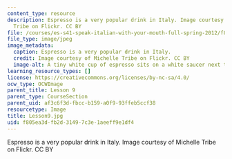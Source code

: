 ```yaml
---
content_type: resource
description: Espresso is a very popular drink in Italy. Image courtesy of Michelle
  Tribe on Flickr. CC BY
file: /courses/es-s41-speak-italian-with-your-mouth-full-spring-2012/f805ea3dfb2d31497c3e1aeeff9e1df4_Lesson9.jpg
file_type: image/jpeg
image_metadata:
  caption: Espresso is a very popular drink in Italy.
  credit: Image courtesy of Michelle Tribe on Flickr. CC BY
  image-alt: A tiny white cup of espresso sits on a white saucer next to a spoon.
learning_resource_types: []
license: https://creativecommons.org/licenses/by-nc-sa/4.0/
ocw_type: OCWImage
parent_title: Lesson 9
parent_type: CourseSection
parent_uid: af3c6f3d-fbcc-b159-a0f9-93ffeb5ccf38
resourcetype: Image
title: Lesson9.jpg
uid: f805ea3d-fb2d-3149-7c3e-1aeeff9e1df4
---
```

Espresso is a very popular drink in Italy. Image courtesy of Michelle Tribe on Flickr. CC BY